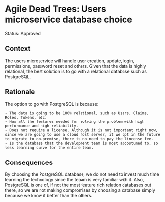 # Agile Dead Trees: Users microservice database choice

Status: Approved

## Context

The users microservice will handle user creation, update, login, permissions, password reset and others. Given that the data is highly relational, the best solution is to go with a relational database such as PostgreSQL.

## Rationale

The option to go with PostgreSQL is because:

    - The data is going to be 100% relational, such as Users, Claims, Roles, Tokens, etc.
    - Has all the features needed for solving the problem with high performance and high reliability.
    - Does not require a license. Although it is not important right now, since we are going to use a cloud host server, it we opt in the future to migrate to on-premise, there is no need to pay the lincense fee.
    - Is the database that the development team is most accostumed to, so less learning curve for the entire team.

## Consequences

By choosing the PostgreSQL database, we do not need to invest much time learning the technology since the teaam is very familiar with it. Also, PostgreSQL is one of, if not the most feature rich relation databases out there, so we are not making compromises by choosing a database simply because we know it better than the others.
